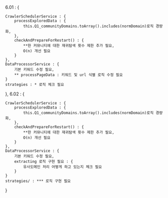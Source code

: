 6.01 : {

    CrawlerSchedulerService : {
        processExploredData : {
            this.Q1_communityDomains.toArray().includes(normDomain)로직 경량화,
        },
        checkAndPrepareForRestart() : {
            **한 커뮤니티에 대한 재귀탐색 횟수 제한 추가 필요,
            O(n) 개선 필요
        }
    },
    DataProcessorService : {
        기본 키워드 수정 필요,
        ** processPageData : 키워드 및 url 식별 로직 수정 필요
    }
    strategies : * 로직 체크 필요

},
6.02 : {

    CrawlerSchedulerService : {
        processExploredData : {
            this.Q1_communityDomains.toArray().includes(normDomain)로직 경량화,
        },
        checkAndPrepareForRestart() : {
            **한 커뮤니티에 대한 재귀탐색 횟수 제한 추가 필요,
            O(n) 개선 필요
        }
    },
    DataProcessorService : {
        기본 키워드 수정 필요,
        extracting 로직 구현 필요 : {
            유사도메인 처리 어떻게 하고 있는지 체크 필요
        }
    }
    strategies/ : *** 로직 구현 필요

}
